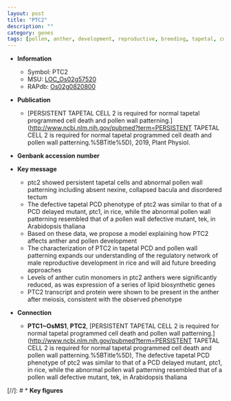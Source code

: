 ```yaml
---
layout: post
title: "PTC2"
description: ""
category: genes
tags: [pollen, anther, development, reproductive, breeding, tapetal, cutin, pollen development, pollen wall, reproductive development, PCD]
---
```


* **Information**  
    + Symbol: PTC2  
    + MSU: [LOC_Os02g57520](http://rice.plantbiology.msu.edu/cgi-bin/ORF_infopage.cgi?orf=LOC_Os02g57520)  
    + RAPdb: [Os02g0820800](http://rapdb.dna.affrc.go.jp/viewer/gbrowse_details/irgsp1?name=Os02g0820800)  

* **Publication**  
    + [PERSISTENT TAPETAL CELL 2 is required for normal tapetal programmed cell death and pollen wall patterning.](http://www.ncbi.nlm.nih.gov/pubmed?term=PERSISTENT TAPETAL CELL 2 is required for normal tapetal programmed cell death and pollen wall patterning.%5BTitle%5D), 2019, Plant Physiol.

* **Genbank accession number**  

* **Key message**  
    + ptc2 showed persistent tapetal cells and abnormal pollen wall patterning including absent nexine, collapsed bacula and disordered tectum
    + The defective tapetal PCD phenotype of ptc2 was similar to that of a PCD delayed mutant, ptc1, in rice, while the abnormal pollen wall patterning resembled that of a pollen wall defective mutant, tek, in Arabidopsis thaliana
    + Based on these data, we propose a model explaining how PTC2 affects anther and pollen development
    + The characterization of PTC2 in tapetal PCD and pollen wall patterning expands our understanding of the regulatory network of male reproductive development in rice and will aid future breeding approaches
    + Levels of anther cutin monomers in ptc2 anthers were significantly reduced, as was expression of a series of lipid biosynthetic genes
    + PTC2 transcript and protein were shown to be present in the anther after meiosis, consistent with the observed phenotype

* **Connection**  
    + __PTC1~OsMS1__, __PTC2__, [PERSISTENT TAPETAL CELL 2 is required for normal tapetal programmed cell death and pollen wall patterning.](http://www.ncbi.nlm.nih.gov/pubmed?term=PERSISTENT TAPETAL CELL 2 is required for normal tapetal programmed cell death and pollen wall patterning.%5BTitle%5D),  The defective tapetal PCD phenotype of ptc2 was similar to that of a PCD delayed mutant, ptc1, in rice, while the abnormal pollen wall patterning resembled that of a pollen wall defective mutant, tek, in Arabidopsis thaliana

[//]: # * **Key figures**  


